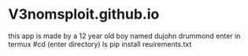 # V3nomsploit.github.io
this app is made by a 12 year old boy named dujohn drummond
 enter in termux
 #cd (enter directory)
 ls 
 pip install reuirements.txt
 
